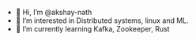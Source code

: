 - 👋 Hi, I’m @akshay-nath
- 👀 I’m interested in Distributed systems, linux and ML.
- 🌱 I’m currently learning Kafka, Zookeeper, Rust

<!---
akshay-nath/akshay-nath is a ✨ special ✨ repository because its `README.md` (this file) appears on your GitHub profile.
You can click the Preview link to take a look at your changes.
--->
